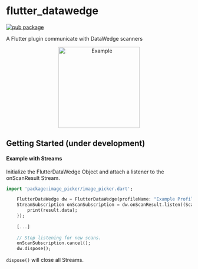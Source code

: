 # flutter_datawedge

[![pub package](https://img.shields.io/pub/v/flutter_datawedge.svg)](https://pub.dev/packages/flutter_datawedge)

A Flutter plugin communicate with DataWedge scanners

<p align="center">
 <img width="220px" src="https://raw.githubusercontent.com/rafaeljustinox/flutter_datawedge/main/.github/images/app.png" align="center" alt="Example" />
</p>

## Getting Started (under development)
#### Example with Streams
Initialize the FlutterDataWedge Object and attach a listener to the onScanResult Stream. 
``` dart
import 'package:image_picker/image_picker.dart';

    FlutterDataWedge dw = FlutterDataWedge(profileName: "Example Profile");
    StreamSubscription onScanSubscription = dw.onScanResult.listen((ScanResult result) {
        print(result.data);
    });
    
    [...]
    
    // Stop listening for new scans.
    onScanSubscription.cancel();
    dw.dispose();
```

`dispose()` will close all Streams.
